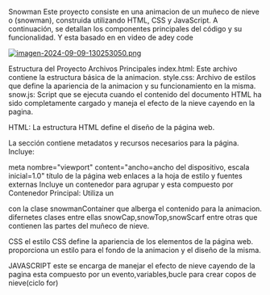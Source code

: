 Snowman
Este proyecto consiste en una animacion de un muñeco de nieve o (snowman), construida utilizando HTML, CSS y JavaScript. A continuación, se detallan los componentes principales del código y su funcionalidad. Y esta basado en en video de adey code

[![imagen-2024-09-09-130253050.png](https://i.postimg.cc/QCZPNFmQ/imagen-2024-09-09-130253050.png)](https://postimg.cc/hzMMpPHv)

Estructura del Proyecto
Archivos Principales
index.html: Este archivo contiene la estructura básica de la animacion.
style.css: Archivo de estilos que define la apariencia de la animacion y su funcionamiento en la misma.
snow.js: Script que se ejecuta cuando el contenido del documento HTML ha sido completamente cargado y maneja el efecto de la nieve cayendo en la pagina.

HTML:
La estructura HTML define el diseño de la página web.

La sección contiene metadatos y recursos necesarios para la página. Incluye:

meta nombre="viewport" content="ancho=ancho del dispositivo, escala inicial=1.0"
título de la página web
enlaces a la hoja de estilo y fuentes externas
Incluye un contenedor para agrupar y esta compuesto por
 Contenedor Principal: Utiliza un <div> con la clase snowmanContainer que alberga el contenido para la animacion.
difernetes clases entre ellas snowCap,snowTop,snowScarf entre otras que contienen las partes del muñeco de nieve.


CSS
el estilo CSS define la apariencia de los elementos de la página web.
 proporciona un  estilo  para  el fondo de la animacion y el diseño de la misma.
 

JAVASCRIPT
este se encarga de manejar el efecto de nieve cayendo de la pagina esta compuesto por un evento,variables,bucle para crear copos de nieve(ciclo for)
